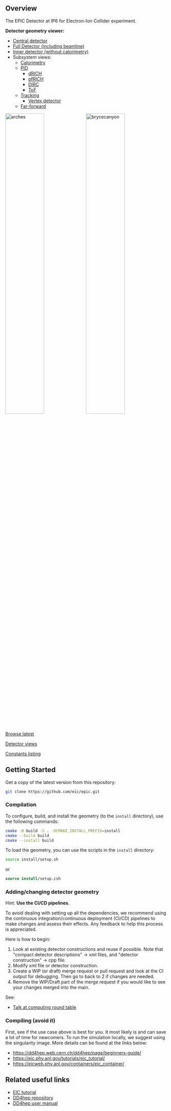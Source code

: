 Overview
--------
The EPIC Detector at IP6 for Electron-Ion Collider experiment.

**Detector geometry viewer:**
- [Central detector](https://eic.phy.anl.gov/geoviewer/index.htm?nobrowser&file=https://eicweb.phy.anl.gov/EIC/detectors/ecce/-/jobs/artifacts/main/raw/geo/detector_geo_central.root?job=dump_geometry&item=default;1&opt=clipx;clipy;transp30;zoom120;ROTY320;ROTZ340;trz0;trr0;ctrl;all)
- [Full Detector (including beamline)](https://eic.phy.anl.gov/geoviewer/index.htm?nobrowser&file=https://eicweb.phy.anl.gov/EIC/detectors/ecce/-/jobs/artifacts/main/raw/geo/detector_geo_full.root?job=dump_geometry&item=default;1&opt=clipx;clipy;transp30;zoom75;ROTY290;ROTZ350;trz0;trr0;ctrl;all)
- [Inner detector (without calorimetry)](https://eic.phy.anl.gov/geoviewer/index.htm?nobrowser&file=https://eicweb.phy.anl.gov/EIC/detectors/ecce/-/jobs/artifacts/main/raw/geo/detector_geo_inner_detector.root?job=dump_geometry&item=default;1&opt=clipx;clipy;transp30;zoom75;ROTY320;ROTZ340;trz0;trr0;ctrl;all)
- Subsystem views:
  - [Calorimetry](https://eic.phy.anl.gov/geoviewer/index.htm?nobrowser&file=https://eicweb.phy.anl.gov/EIC/detectors/ecce/-/jobs/artifacts/main/raw/geo/detector_geo_calorimeters.root?job=dump_geometry&item=default;1&opt=clipx;clipy;transp30;zoom120;ROTY320;ROTZ340;trz0;trr0;ctrl;all)
  - [PID](https://eic.phy.anl.gov/geoviewer/index.htm?nobrowser&file=https://eicweb.phy.anl.gov/EIC/detectors/ecce/-/jobs/artifacts/main/raw/geo/detector_geo_pid_only.root?job=dump_geometry&item=default;1&opt=clipx;clipy;transp30;zoom75;ROTY320;ROTZ340;trz0;trr0;ctrl;all)
    - [dRICH](https://eic.phy.anl.gov/geoviewer/index.htm?nobrowser&file=https://eicweb.phy.anl.gov/EIC/detectors/ecce/-/jobs/artifacts/main/raw/geo/detector_geo_drich_only.root?job=dump_geometry&item=default;1&opt=clipx;clipy;transp30;zoom75;ROTY290;ROTZ350;trz0;trr0;ctrl;all)
    - [pfRICH](https://eic.phy.anl.gov/geoviewer/index.htm?nobrowser&file=https://eicweb.phy.anl.gov/EIC/detectors/ecce/-/jobs/artifacts/main/raw/geo/detector_geo_pfrich_only.root?job=dump_geometry&item=default;1&opt=clipx;clipy;transp30;zoom55;ROTY49;ROTZ350;trz0;trr0;ctrl;all&)
    - [DIRC](https://eic.phy.anl.gov/geoviewer/index.htm?nobrowser&file=https://eicweb.phy.anl.gov/EIC/detectors/ecce/-/jobs/artifacts/main/raw/geo/detector_geo_dirc_only.root?job=dump_geometry&item=default;1&opt=clipx;clipy;transp30;zoom120;ROTY320;ROTZ340;trz0;trr0;ctrl;all)
    - [ToF](https://eic.phy.anl.gov/geoviewer/index.htm?nobrowser&file=https://eicweb.phy.anl.gov/EIC/detectors/ecce/-/jobs/artifacts/main/raw/geo/detector_geo_tof_only.root?job=dump_geometry&item=default;1&opt=clipx;clipy;transp30;zoom55;ROTY49;ROTZ350;trz0;trr0;ctrl;all&)
  - [Tracking](https://eic.phy.anl.gov/geoviewer/index.htm?nobrowser&file=https://eicweb.phy.anl.gov/EIC/detectors/ecce/-/jobs/artifacts/main/raw/geo/detector_geo_tracking_only.root?job=dump_geometry&item=default;1&opt=clipx;clipy;transp30;zoom75;ROTY320;ROTZ340;trz0;trr0;ctrl;all)
    - [Vertex detector](https://eic.phy.anl.gov/geoviewer/index.htm?nobrowser&file=https://eicweb.phy.anl.gov/EIC/detectors/ecce/-/jobs/artifacts/main/raw/geo/vertex_only_geo.root?job=dump_geometry&item=default;1&opt=clipx;clipy;transp30;zoom120;ROTY320;ROTZ340;trz0;trr0;ctrl;all)
  - [Far-forward](https://eic.phy.anl.gov/geoviewer/index.htm?nobrowser&file=https://eicweb.phy.anl.gov/EIC/detectors/ecce/-/jobs/artifacts/main/raw/geo/detector_geo_ip6.root?job=dump_geometry&item=default;1&opt=clipx;clipy;transp30;zoom40;ROTY290;ROTZ350;trz0;trr0;ctrl;all)

[<img title="arches" src="https://eic.github.io/epic/arches/view1_top.png" width="49%">](https://eic.github.io/epic/arches/view1_top.pdf) [<img title="brycecanyon" src="https://eic.github.io/epic/brycecanyon/view1_top.png" width="49%">](https://eic.github.io/epic/brycecanyon/view1_top.pdf)

[Browse latest](https://eicweb.phy.anl.gov/EIC/detectors/ecce/-/jobs/artifacts/main/browse/images?job=report)

[Detector views](https://eicweb.phy.anl.gov/EIC/detectors/ecce/-/jobs/artifacts/main/raw/doc/dawn_views.md?job=report)

[Constants listing](https://eicweb.phy.anl.gov/EIC/detectors/ecce/-/jobs/artifacts/main/raw/doc/constants.out?job=report)

Getting Started
---------------

Get a copy of the latest version from this repository:
```bash
git clone https://github.com/eic/epic.git
```

### Compilation

To configure, build, and install the geometry (to the `install` directory), use the following commands:
```bash
cmake -B build -S . -DCMAKE_INSTALL_PREFIX=install
cmake --build build
cmake --install build
```
To load the geometry, you can use the scripts in the `install` directory:
```bash
source install/setup.sh
```
or
```tcsh
source install/setup.csh
```

### Adding/changing detector geometry

Hint: **Use the CI/CD pipelines**.

To avoid dealing with setting up all the dependencies, we recommend using the continuous integration/continuous deployment (CI/CD) pipelines to make changes and assess their effects. Any feedback to help this process is appreciated.

Here is how to begin:

1. Look at existing detector constructions and reuse if possible. Note that "compact detector descriptions" -> xml files, and "detector construction" -> cpp file.
2. Modify xml file or detector construction.
3. Create a WIP (or draft) merge request or pull request and look at the CI output for debugging. Then go to back to 2 if changes are needed.
4. Remove the WIP/Draft part of the merge request if you would like to see your changes merged into the main.

See:

- [Talk at computing round table](https://indico.jlab.org/event/420/#17-automated-workflow-for-end)

### Compiling (avoid it)

First, see if the use case above is best for you. It most likely is and can save a lot of time for newcomers.
To run the simulation locally, we suggest using the singularity image.
More details can be found at the links below:

- https://dd4hep.web.cern.ch/dd4hep/page/beginners-guide/
- https://eic.phy.anl.gov/tutorials/eic_tutorial/
- https://eicweb.phy.anl.gov/containers/eic_container/


Related useful links
--------------------

- [EIC tutorial](https://eic.phy.anl.gov/tutorials/eic_tutorial)
- [DD4hep repository](https://github.com/AIDAsoft/DD4hep)
- [DD4hep user manual](https://dd4hep.web.cern.ch/dd4hep/usermanuals/DD4hepManual/DD4hepManual.pdf)
